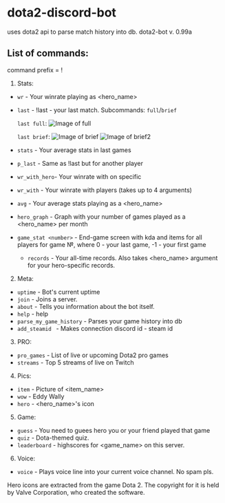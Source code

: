 # dota2-discord-bot
uses dota2 api to parse match history into db.
dota2-bot v. 0.99a
   
## List of commands:
command prefix = !

1. Stats:
  - `wr`          - Your winrate playing as <hero_name>
  - `last`        - !last - your last match. Subcommands: `full`/`brief`
 
      `last full`:
 ![Image of full](https://github.com/bozhko-egor/dota2-discord-bot/blob/master/images/examples/example_game.png?raw=true)

      `last brief`:
 ![Image of brief](https://github.com/bozhko-egor/dota2-discord-bot/blob/master/images/examples/lineup_example.png?raw=true)
 ![Image of brief2](https://github.com/bozhko-egor/dota2-discord-bot/blob/master/images/examples/itemlist_example.png?raw=true)
  - `stats`       - Your average stats in last <n> games
  - `p_last`      - Same as !last but for another player
  - `wr_with_hero`- Your winrate with <player> on specific <hero>
  - `wr_with`     - Your winrate with players (takes up to 4 arguments)
  - `avg`         - Your average stats playing as a <hero_name>
  - `hero_graph`  - Graph with your number of games played as a <hero_name> per month
  - `game_stat <number>` - End-game screen with kda and items for all players for game №<number>, where 0 - your last game, -1 - your first game
     - `records`     - Your all-time records. Also takes <hero_name> argument for your hero-specific records.
2. Meta:
  - `uptime`      - Bot's current uptime
  - `join`        - Joins a server.
  - `about`       - Tells you information about the bot itself.
  - `help`        - help
  - `parse_my_game_history` - Parses your game history into db
  - `add_steamid ` - Makes connection discord id - steam id
3. PRO:
  - `pro_games`   - List of live or upcoming Dota2 pro games
  - `streams`     - Top 5 streams of <game> live on Twitch
4. Pics:
  - `item`        - Picture of <item_name>
  - `wow`         - Eddy Wally
  - `hero`        - <hero_name>'s icon
5. Game:
  - `guess`       - You need to guees hero you or your friend played that game  
  - `quiz`        - Dota-themed quiz.
  - `leaderboard` - highscores for <game_name> on this server.
6. Voice:
  - `voice`       - Plays voice line into your current voice channel. No spam pls.


Hero icons are extracted from the game Dota 2. The copyright for it is held by Valve Corporation, who created the software.
